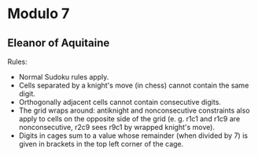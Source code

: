 # Modulo 7

## Eleanor of Aquitaine

Rules:

* Normal Sudoku rules apply.
* Cells separated by a knight's move (in chess) cannot contain the same digit.
* Orthogonally adjacent cells cannot contain consecutive digits.
* The grid wraps around: antiknight and nonconsecutive constraints also apply to cells on the opposite side of the grid (e. g. r1c1 and r1c9 are nonconsecutive, r2c9 sees r9c1 by wrapped knight's move).
* Digits in cages sum to a value whose remainder (when divided by 7) is given in brackets in the top left corner of the cage.

